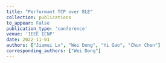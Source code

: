 ```yaml
---
title: "Performant TCP over BLE"
collection: publications
to_appear: False
publication_type: 'conference'
venue: 'IEEE ICNP'
date: 2022-11-01
authors: ["Jiamei Lv", "Wei Dong", "Yi Gao", "Chun Chen"]
corresponding_authors: ["Wei Dong"]
---
```


